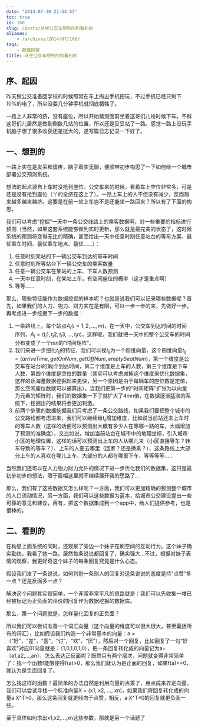 ```yaml
---
date: "2014-07-30 22:54:55"
toc: true
id: 160
slug: /posts/从坐公交车想到的和看到的
aliases:
    - /archives/2014/07/160/
tags:
    - 数据挖掘
title: 从坐公交车想到的和看到的
---
```


## 序、起因
昨天做公交准备回学校的时候照常在车上掏出手机把玩，不过手机已经只剩下10%的电了，所以没耍几分钟手机就彻底牺牲了。

一路上人非常的挤，没有座位，所以开始猜测面前坐着这哥们儿啥时候下车。不料这哥们儿居然是做到倒数几站的位置，所以还是妥妥站了一路。感觉一路上没玩手机脑子想了很多收获还是挺大的，遂写篇日志记录一下好了。

## 一、想到的

一路上实在是发呆和蛋疼，脑子着实无聊，便顺带初步构思了一下如何给一个城市部署公交预测系统。

想法的起点源自上车时没抢到座位。公交车来的时候，看着车上空位非常多，可是还是没有抢到座位（丫的全挤在这上了）。一路上车上的人不但没有减少，反而越来越多越来越挤。这要是在前一站上车岂不是还能坐一路回来？所以有了下面的构思。

我们可以考虑“挖掘”一天中一条公交线路上的乘客数据啊，对一些重要的指标进行预测（当然，如果这套系统能够做到实时更新，那么就是最完美的状态了，这时候系统的预测将变得无比的精确，甚至给出一天中任意时刻任意站台的等车方案、最优乘车时间、最优乘车地点、最优……）：

1. 任意时刻某站的下一辆公交车到达的等车时间
2. 任意时刻所等站台下一辆公交车的乘客数量
3. 任意一辆公交车在某站的上车、下车人数预测
4. 一天中任意时刻，在某站上车，有空闲座位的概率（这才是重点啊）
5. 等等……

那么，哪些特征能作为数据挖掘的样本呢？也就是说我们可以记录哪些数据呢？首先，如果我们的人力、物力、财力实在是有限，可以一步一步的来，先做好一步，再考虑进一步挖掘下一步的数据：

1. 一条路线上，每个站点$A_i(i=1,2,...,m)$，在一天中，公交车到达时间的时间序列，$A_i=(t_i1, t_i2, t_i3, ..., t_in)$，这样呢，我们就把一天中的整个公交车的时间分布变成了一个$mn$的“时间矩阵”。
2. 我们来进一步细化$t_{ij}$的特征，我们可以视$t_{ij}$为一个四维向量，这个四维向量$t_{ij} = ( arriveTime, getOnNum, getOffNum, emptySeatNum )$，第一个维度是公交车在站台i的第j个到达时间，第二个维度是上车的人数，第三个维度是下车人数，第四个维度是空位的数量（其实可以考虑减掉这个维度来优化数据集，这样的话海量数据挖掘起来更快，另一个原因是由于每辆车的座位数是定值，那么空闲座位数就可以被算出）。当我们把第一步的“时间矩阵”扩张为以向量为元素的矩阵时，我们的数据集一下子就扩大了4mn倍，在数据逐渐猛涨的系统下，挖掘出的结果将会更加刺激。
3. 前两个步骤的数据挖掘我们只考虑了一条公交路线，如果我们要把整个城市的公交路线都考虑进来，我们可以继续给$t_{ij}$增加维度，比如说当前站还未上车时的等车人数（这样的话便可以预测出大概有多少人在等哪一路的车，大幅增加了预测的准确度），又比如说，增加当前站台在城市中的地理坐标，引入城市小区的地理位置，这样的话可以预测出上车的人从哪儿来（小区直接等车？转车导致的等车？）、上车的人要去哪里（回家？还是换乘？）、这条路线上大部分上车的人喜欢在哪儿上车、大部分的人都在哪里下车、等等等等……

当然我们还可以在人力物力财力允许的情况下进一步优化我们的数据集，这只是最初步初步的想法，限于篇幅这里就不继续展开我的思路了…

那么，我们有了这些数据又怎么样呢？一方面，我们可以更加精确的预测整个城市的人口流动情况，另一方面，我们可以这些数据为蓝本，给城市公交建设提出一些可靠的意见和建议，再有，把这个数据集成到一个app中，给人们提供参考，也是很棒的。 

## 二、看到的

在构思上面系统的同时，还观察了旁边一个妹子在刷空间的互动行为。这个妹子确实勤快，我看了她一路，居然每条说说都回复了，确实强大…不过，根据对妹子表情的观察，我更好奇这个妹子的每条回复究竟是什么心态。

假设我们发了一条说说，如何判别一条别人的回复对这条说说的态度是持“点赞”多一点？还是反面多一点？

解决这个问题其实很简单，一个非常非常平凡的思路就是：我们可以先收集一堆已经被标记为正负面的评价的回复作为数据挖掘的数据库。

那么，第一个问题就是，怎样量化回复的正负面？

所以我们可以尝试准备一个词汇向量（这个向量的维度可以很大很大，甚至囊括所有的词汇），比如假设我们构造一个非常基本的向量：a = （“好”，“差”，“喜”，“讨”，“欢”，“厌”），然后对一个回复，比如回复了一句“好喜欢”对应01向量就是：（1,0,1,0,1,0），把一条回复转化成的向量记为a=（a1,a2,…,an），怎么表达正反面呢？既然只有两个层次，问题就变得非常简单了：找一个函数f能够使得f(a)>0，那么我们就认为是正面的回复，如果f(a)<=0，就认为是负面回复了。

怎么找这样的函数？最简单的办法自然是利用向量的点乘了，用点成来界定向量，我们可以尝试寻找一个标准向量X = (x1, x2, …, xn)，如果我们将回复转化成的向量a∙X^T>0，那么这条回复就更倾向于点赞，相反，a∙X^T≤0的回复就更负面一些。

至于具体如何求出x1,x2,…,xn这些参数，那就是另一个话题了